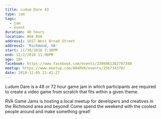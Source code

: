 ```yaml
---
title: Ludum Dare 43
type: jam
tags:
  - jam
  - event
duration: 48 hours
location: 804 RVA
address1: 1657 West Broad Street
address2: 'Richmond, VA'
start: 11/30/2018 7:30PM
end: 12/2/2018 11:00PM
age: 18+
facebook: https://www.facebook.com/events/2306961362707340
meetup: https://www.meetup.com/804RVA/events/256734370/
date: 2018-11-05 21:42:27
---
```

Ludum Dare is a 48 or 72 hour game jam in which participants are required to create a video game from scratch that fits within a given theme. 

RVA Game Jams is hosting a local meetup for developers and creatives in the Richmond area and beyond! Come spend the weekend with the coolest people around and make something great!
<!-- more -->